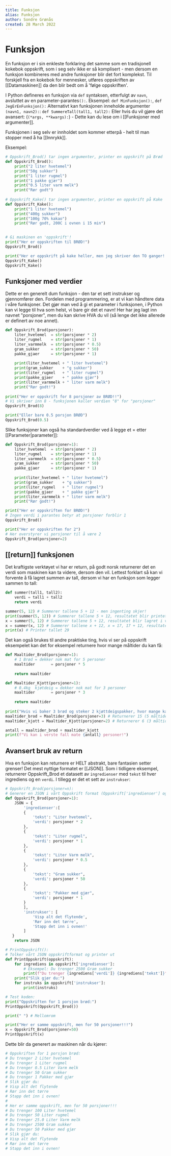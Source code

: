 ```yaml
---
title: Funksjon
alias: Funksjon
author: Sondre Grønås
created: 28 March 2022
---
```

# Funksjon
En funksjon er i sin enkleste forklaring det samme som en tradisjonell kokebok oppskrift, som i seg selv ikke er så komplisert - men dersom en funksjon kombineres med andre funksjoner blir det fort komplekst. 
Til forskjell fra en kokebok for mennesker, utføres oppskriften av [[Datamaskinen]] da den blir bedt om å 'følge oppskriften'.

I Python defineres en funksjon via `def` syntaksen, etterfulgt av `navn`, avsluttet av en parameter-parantes`():`.
Eksempel: `def MinFunksjon():`, `def JegErEnFunksjon():`
Alternativt kan funksjonen inneholde argumenter `(navn1, navn2):`: `def SummereTall(tall1, tall2):`
Eller hvis du vil gjøre det avansert: (`(*args, **kwargs):`) - Dette kan du lese om i [[Funksjoner med argumenter]].

Funksjonen i seg selv er innholdet som kommer etterpå - helt til man stopper med å ha [[Innrykk]].

Eksempel:
```python
# Oppskrift_Brod() tar ingen argumenter, printer en oppskrift på Brød
def Oppskrift_Brod():
	print("2 liter hvetemel")
	print("50g sukker")
	print("1 liter rugmel")
	print("1 pakke gjær")
	print("0.5 liter varm melk")
	print("Rør godt")
	
# Oppskrift_Kake() tar ingen argumenter, printer en oppskrift på Kake
def Oppskrift_Kake():
	print("1 liter hvetemel")
	print("400g sukker")
	print("100g 70% kakao")
	print("Rør godt, 200C i ovnen i 15 min")
	

# Gi maskinen en 'oppskrift'!
print("Her er oppskriften til BRØD!")
Oppskrift_Brod()

print("Her er oppskrift på kake heller, men jeg skriver den TO ganger!!")
Oppskrift_Kake()
Oppskrift_Kake()
```

## Funksjoner med verdier
Dette er en generelt dum funksjon - den tar et sett instrukser og gjennomfører den. Fordelen med programmering, er at vi kan håndtere data i våre funksjoner. Det gjør man ved å gi et parameter i funksjonen, i Python kan vi legge til hva som helst, vi bare gir det et navn! Her har jeg lagt inn navnet "porsjoner", men du kan skrive HVA du vil (så lenge det ikke allerede er definert av noe annet).

```python
def Oppskrift_Brod(porsjoner):
	liter_hvetemel 	= str(porsjoner * 2)
	liter_rugmel 	= str(porsjoner * 1)
	liter_varmmelk  = str(porsjoner * 0.5)
	gram_sukker 	= str(porsjoner * 50)
	pakke_gjaer		= str(porsjoner * 1)
	
	print(liter_hvetemel + " liter hvetemel")
	print(gram_sukker 	 + "g sukker")
	print(liter_rugmel 	 + " liter rugmel")
	print(pakke_gjaer 	 + " pakke gjær")
	print(liter_varmmelk + " liter varm melk")
	print("Rør godt!")
	
print("Her er oppskrift for 8 porsjoner av BRØD!!")
# Vi skriver inn 8 - funksjonen kaller verdien "8" for "porsjoner"
Oppskrift_Brod(8)

print("Eller bare 0.5 porsjon BRØD")
Oppskrift_Brod(0.5)
```

Slike funksjoner kan også ha standardverdier ved å legge et = etter [[Parameter|parameter]]:
```python
def Oppskrift_Brod(porsjoner=1):
	liter_hvetemel 	= str(porsjoner * 2)
	liter_rugmel 	= str(porsjoner * 1)
	liter_varmmelk  = str(porsjoner * 0.5)
	gram_sukker 	= str(porsjoner * 50)
	pakke_gjaer		= str(porsjoner * 1)
	
	print(liter_hvetemel + " liter hvetemel")
	print(gram_sukker 	 + "g sukker")
	print(liter_rugmel 	 + " liter rugmel")
	print(pakke_gjaer 	 + " pakke gjær")
	print(liter_varmmelk + " liter varm melk")
	print("Rør godt!")

print("Her er oppskriften for BRØD!")
# Ingen verdi i parantes betyr at porsjoner forblir 1
Oppskrift_Brod()

print("Her er oppskriften for 2")
# Her overstyrer vi porsjoner til å være 2
Oppskrift_Brod(porsjoner=2)
```

## [[return]] funksjonen
Det kraftigste verktøyet vi har er return, på godt norsk returnerer det en verdi som maskinen kan ta videre, dersom den vil. Lettest forklart så kan vi forvente å få lagret summen av tall, dersom vi har en funksjon som legger sammen to tall:
```python
def summer(tall1, tall2):
	verdi = tall1 + tall2
	return verdi

summer(5, 12) # Summerer tallene 5 + 12 - men ingenting skjer!
print(summer(5, 12)) # Summerer tallene 5 + 12, resultatet blir printet (17)
x = summer(5, 12) # Summerer tallene 5 + 12, resultatet blir lagret i variabel x
x = summer(x, 12) # Summerer tallene x + 12, x = 17, 17 + 12, resultatet blir lagret i variabel x
print(x) # Printer tallet 29
```

Det kan også brukes til andre praktiske ting, hvis vi ser på oppskrift eksempelet kan det for eksempel returnere hvor mange måltider du kan få:
```python
def Maaltider_Brod(porsjoner=1):
	# 1 Brød = dekker nok mat for 5 personer
	maaltider 		= porsjoner * 5
	
	return maaltider

def Maaltider_Kjott(porsjoner=1):
	# 0.4kg  kjøtdeig = dekker nok mat for 3 personer
	maaltider 		= porsjoner * 3
	
	return maaltider
	
print("Hvis vi baker 3 brød og steker 2 kjøttdeigspakker, hvor mange kan vi mate?")
maaltider_brod = Maaltider_Brod(porsjoner=3) # Returnerer 15 (5 måltider * 3 porsjoner)
maaltider_kjott = Maaltider_Kjott(porsjoner=2) # Returnerer 6 (3 måltider * 2 porsjoner)

antall = maaltider_brod + maaltider_kjott
print(f"Vi kan i verste fall mate {antall} personer!")

```

## Avansert bruk av return
Hva en funksjon kan returnere er HELT abstrakt, bare fantasien setter grenser! Det mest nyttige formatet er [[JSON]]. Som i tidligere eksempel, returnerer Oppskrift_Brod et datasett av `ingredienser` med `tekst` til hver ingrediens og en `verdi`. I tillegg er det et sett av `instrukser`:
```python
# Oppskrift_Brod(porsjoner=n):
# Generer en JSON i vårt Oppskrift format (Oppskrift['ingredienser'] og ['instrukser'])
def Oppskrift_Brod(porsjoner=1):
	JSON = { 
		'ingredienser':[
		{
			'tekst': "Liter hvetemel",
			'verdi': porsjoner * 2
		},
		{
			'tekst': "Liter rugmel",
			'verdi': porsjoner * 1
		},
		{
			'tekst': "Liter Varm melk",
			'verdi': porsjoner * 0.5
		},
		{
			'tekst': "Gram sukker",
			'verdi': porsjoner * 50
		},
		{
			'tekst': "Pakker med gjær",
			'verdi': porsjoner * 1
		}
		],
		'instrukser': [
			'Visp alt det flytende',
			'Rør inn det tørre',
			'Stapp det inn i ovnen!'
		]
   }
	return JSON

# PrintOppskrift(): 
# Tolker vårt JSON oppskriftformat og printer ut
def PrintOppskrift(oppskrift):
	for ingrediens in oppskrift['ingredienser']:
		# Eksempel: Du trenger 2500 Gram sukker
		print(f"Du trenger {ingrediens['verdi']} {ingrediens['tekst']}")
	print("Slik gjør du:")
	for instruks in oppskrift['instrukser']:
		print(instruks)

# Test koden:
print("Oppskriften for 1 porsjon brød:")
PrintOppskrift(Oppskrift_Brod())

print(" ") # Mellomrom

print("Her er samme oppskrift, men for 50 porsjoner!!!")
x = Oppskrift_Brod(porsjoner=50)
PrintOppskrift(x)
```

Dette blir da generert av maskinen når du kjører:
```sh
# Oppskriften for 1 porsjon brød:
# Du trenger 2 Liter hvetemel
# Du trenger 1 Liter rugmel
# Du trenger 0.5 Liter Varm melk
# Du trenger 50 Gram sukker
# Du trenger 1 Pakker med gjær
# Slik gjør du:
# Visp alt det flytende
# Rør inn det tørre
# Stapp det inn i ovnen!
# 
# Her er samme oppskrift, men for 50 porsjoner!!!
# Du trenger 100 Liter hvetemel
# Du trenger 50 Liter rugmel
# Du trenger 25.0 Liter Varm melk
# Du trenger 2500 Gram sukker
# Du trenger 50 Pakker med gjær
# Slik gjør du:
# Visp alt det flytende
# Rør inn det tørre
# Stapp det inn i ovnen!
```